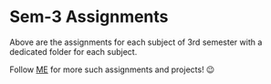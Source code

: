# Sem-3 Assignments</h1>
Above are the assignments for each subject of 3rd semester with a dedicated folder for each subject.

Follow <a href="https://github.com/SarveshNaik1010/">ME</a> for more such assignments and projects! 😉
